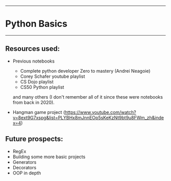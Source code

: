 ---------------------------------
# Python Basics
--------------------------------

## Resources used:
- Previous notebooks
    - Complete python developer Zero to mastery (Andrei Neagoie)
    - Corey Schafer youtube playlist
    - CS Dojo playlist
    - CS50 Python playlist
    
    and many others (I don't remember all of it since these were notebooks from back in 2020).

- Hangman game project (https://www.youtube.com/watch?v=8ext9G7xspg&list=PLYBHx8mJnnEOp5sKeKzNt9bt9u8FWm_zh&index=4) 

## Future prospects:
- RegEx
- Building some more basic projects
- Generators
- Decorators
- OOP in depth
